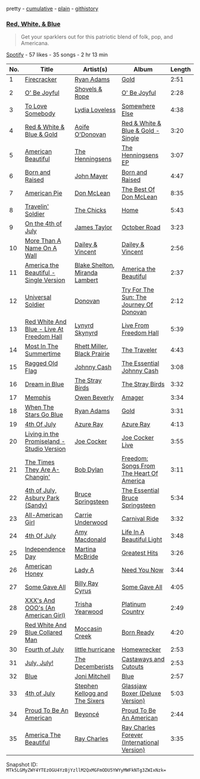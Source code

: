 pretty - [cumulative](/playlists/cumulative/3kt5kS8Xqjfh8olOS24HX4.md) - [plain](/playlists/plain/3kt5kS8Xqjfh8olOS24HX4) - [githistory](https://github.githistory.xyz/mackorone/spotify-playlist-archive/blob/main/playlists/plain/3kt5kS8Xqjfh8olOS24HX4)

### [Red, White, & Blue](https://open.spotify.com/playlist/3kt5kS8Xqjfh8olOS24HX4)

> Get your sparklers out for this patriotic blend of folk, pop, and Americana.

[Spotify](https://open.spotify.com/user/spotify) - 57 likes - 35 songs - 2 hr 13 min

| No. | Title | Artist(s) | Album | Length |
|---|---|---|---|---|
| 1 | [Firecracker](https://open.spotify.com/track/09KwsYdqoZUsa01p0XeBVc) | [Ryan Adams](https://open.spotify.com/artist/2qc41rNTtdLK0tV3mJn2Pm) | [Gold](https://open.spotify.com/album/7rIwXFX7SXc8FVBMUnRIvJ) | 2:51 |
| 2 | [O' Be Joyful](https://open.spotify.com/track/52DJC2MveddW31Cmod6mZI) | [Shovels & Rope](https://open.spotify.com/artist/1M3BVQ36cqPQix8lQNCh4K) | [O' Be Joyful](https://open.spotify.com/album/6x2NCb7pmiy7ilUkljFa0a) | 2:28 |
| 3 | [To Love Somebody](https://open.spotify.com/track/0hUVB9hUuH6qVSzyyT9hQ2) | [Lydia Loveless](https://open.spotify.com/artist/4aZmKktp90vPbhbdgf2fpn) | [Somewhere Else](https://open.spotify.com/album/15UfMA8VC7IxY6z6CbRsMN) | 4:38 |
| 4 | [Red & White & Blue & Gold](https://open.spotify.com/track/2pig2RkSChszmB8bo9FK3h) | [Aoife O'Donovan](https://open.spotify.com/artist/1f3ubTd6eyxuy30ddDJQQa) | [Red & White & Blue & Gold \- Single](https://open.spotify.com/album/1B21TAjmOdcbmzSW1dLi1H) | 3:20 |
| 5 | [American Beautiful](https://open.spotify.com/track/6C1BUMo3Eq3Xudv2Oo2CLr) | [The Henningsens](https://open.spotify.com/artist/5I94i3AXDxFsSCyRuSn7fN) | [The Henningsens EP](https://open.spotify.com/album/3fjG7RLYNlXu3xzeoWhbZ0) | 3:07 |
| 6 | [Born and Raised](https://open.spotify.com/track/5RYTpsSI7op7UZznXWqhIP) | [John Mayer](https://open.spotify.com/artist/0hEurMDQu99nJRq8pTxO14) | [Born and Raised](https://open.spotify.com/album/6S0BIiWtnqU0PtumXMpin0) | 4:47 |
| 7 | [American Pie](https://open.spotify.com/track/2QgWuCtBpNIpl5trmKCxRf) | [Don McLean](https://open.spotify.com/artist/1gRNBaI4yn6wCCTvRhGWh8) | [The Best Of Don McLean](https://open.spotify.com/album/20Y9wHWIxNFvqplgHmqmUl) | 8:35 |
| 8 | [Travelin' Soldier](https://open.spotify.com/track/0AkZjWYCMJ8wWiNex7LmkY) | [The Chicks](https://open.spotify.com/artist/25IG9fa7cbdmCIy3OnuH57) | [Home](https://open.spotify.com/album/1zgQkZFMRqx1Lz9GVXghLt) | 5:43 |
| 9 | [On the 4th of July](https://open.spotify.com/track/3eqztzo6sbW2FfvvoaBXLC) | [James Taylor](https://open.spotify.com/artist/0vn7UBvSQECKJm2817Yf1P) | [October Road](https://open.spotify.com/album/1RagGTGv9pNO0Br5tnYGw4) | 3:23 |
| 10 | [More Than A Name On A Wall](https://open.spotify.com/track/0CBHDqW28m2bgLZgn5rdaz) | [Dailey & Vincent](https://open.spotify.com/artist/7xmd7RPLO292xIiLMAryFQ) | [Dailey & Vincent](https://open.spotify.com/album/129cAysAJmLng6ea36MnZt) | 2:56 |
| 11 | [America the Beautiful \- Single Version](https://open.spotify.com/track/5hYtQrZ1FNsfAWKA52x7Pv) | [Blake Shelton](https://open.spotify.com/artist/1UTPBmNbXNTittyMJrNkvw), [Miranda Lambert](https://open.spotify.com/artist/66lH4jAE7pqPlOlzUKbwA0) | [America the Beautiful](https://open.spotify.com/album/3C7kWa7ysRTN2LCN3AUPlJ) | 2:37 |
| 12 | [Universal Soldier](https://open.spotify.com/track/3xAvt0bm3ZMfidBtBgZ8Ey) | [Donovan](https://open.spotify.com/artist/6vLlQYujOujIrm7zAKzEdG) | [Try For The Sun: The Journey Of Donovan](https://open.spotify.com/album/6gGWG9h5dS882B1VhMwgxK) | 2:12 |
| 13 | [Red White And Blue \- Live At Freedom Hall](https://open.spotify.com/track/5NmTELHdQXnkacCBBc7Bwm) | [Lynyrd Skynyrd](https://open.spotify.com/artist/4MVyzYMgTwdP7Z49wAZHx0) | [Live From Freedom Hall](https://open.spotify.com/album/5KRzGXt8abnjU7cIBNJTgs) | 5:39 |
| 14 | [Most In The Summertime](https://open.spotify.com/track/17e6eQZnVQBwxb1Si76Qia) | [Rhett Miller](https://open.spotify.com/artist/0wNZd1CMOsFZ0TiBhlqjD5), [Black Prairie](https://open.spotify.com/artist/4PretOrtWokXIsit7OIdE6) | [The Traveler](https://open.spotify.com/album/2Xeip0bVZmM1Sl3Kpzmqmn) | 4:43 |
| 15 | [Ragged Old Flag](https://open.spotify.com/track/42JBWGJDZT7RAH7sLPKkcs) | [Johnny Cash](https://open.spotify.com/artist/6kACVPfCOnqzgfEF5ryl0x) | [The Essential Johnny Cash](https://open.spotify.com/album/4E2eUhFHqTG2pu9MN1NDIF) | 3:08 |
| 16 | [Dream in Blue](https://open.spotify.com/track/1Bx9I2NyzUpTfmpAQ4BSsR) | [The Stray Birds](https://open.spotify.com/artist/6cPMzk1hDgzdIe8vkAhcNM) | [The Stray Birds](https://open.spotify.com/album/2x0Qf4JKbzTxJHX66XBr0t) | 3:32 |
| 17 | [Memphis](https://open.spotify.com/track/4xudlsuRtMniLiIo8Niz21) | [Owen Beverly](https://open.spotify.com/artist/7IZjS3UFzJXELrFHmm1KY7) | [Amager](https://open.spotify.com/album/3aII2t6pfNhJ22sEjv3BH2) | 3:34 |
| 18 | [When The Stars Go Blue](https://open.spotify.com/track/0nOe9N3bENgpIGpRecUVnZ) | [Ryan Adams](https://open.spotify.com/artist/2qc41rNTtdLK0tV3mJn2Pm) | [Gold](https://open.spotify.com/album/7rIwXFX7SXc8FVBMUnRIvJ) | 3:31 |
| 19 | [4th Of July](https://open.spotify.com/track/75bBN2iQbyuxQMlnC0LgDA) | [Azure Ray](https://open.spotify.com/artist/70UZ254VvtSUmrfqPOkUQZ) | [Azure Ray](https://open.spotify.com/album/6e0ra7uS8RYB8yGXfgHCLV) | 4:13 |
| 20 | [Living in the Promiseland \- Studio Version](https://open.spotify.com/track/3Gr7HzuSFixGO9yu3JPV95) | [Joe Cocker](https://open.spotify.com/artist/3pFCERyEiP5xeN2EsPXhjI) | [Joe Cocker Live](https://open.spotify.com/album/6CpOgaWKkuIXrV3gqJmKMz) | 3:55 |
| 21 | [The Times They Are A\-Changin'](https://open.spotify.com/track/3y3jZ5cjDCshuqUFugYzDb) | [Bob Dylan](https://open.spotify.com/artist/74ASZWbe4lXaubB36ztrGX) | [Freedom: Songs From The Heart Of America](https://open.spotify.com/album/5xutwZfWQvM7cMUkr89ZQP) | 3:11 |
| 22 | [4th of July, Asbury Park \(Sandy\)](https://open.spotify.com/track/1gBGk4yWvTFbMykg8tYFPu) | [Bruce Springsteen](https://open.spotify.com/artist/3eqjTLE0HfPfh78zjh6TqT) | [The Essential Bruce Springsteen](https://open.spotify.com/album/56JtQFrVKdKT70rkKligWx) | 5:34 |
| 23 | [All\-American Girl](https://open.spotify.com/track/2dRPQFwPqAmc42mDRnsDQu) | [Carrie Underwood](https://open.spotify.com/artist/4xFUf1FHVy696Q1JQZMTRj) | [Carnival Ride](https://open.spotify.com/album/5HwzpaqYOZABPnmvl5JYFX) | 3:32 |
| 24 | [4th Of July](https://open.spotify.com/track/2Q7RfKKC6kqTZIWqauOiAO) | [Amy Macdonald](https://open.spotify.com/artist/1hJuGCUpefX24GFmss9bjH) | [Life In A Beautiful Light](https://open.spotify.com/album/4BiyiLfkSO75Rk5mFP9Cmj) | 3:48 |
| 25 | [Independence Day](https://open.spotify.com/track/2jOkuPweyFcDBBBF8ZW8Zr) | [Martina McBride](https://open.spotify.com/artist/3P33qFNGBVXl86yQYWspFj) | [Greatest Hits](https://open.spotify.com/album/467Cag6qid9mjW2hpnIcFi) | 3:26 |
| 26 | [American Honey](https://open.spotify.com/track/4xInIiKipU1mtUogJ3ZdYr) | [Lady A](https://open.spotify.com/artist/32WkQRZEVKSzVAAYqukAEA) | [Need You Now](https://open.spotify.com/album/3hnGcNi8oqGdwTm3CeniFA) | 3:44 |
| 27 | [Some Gave All](https://open.spotify.com/track/048V6nc4D0ep96g2aZKdqT) | [Billy Ray Cyrus](https://open.spotify.com/artist/60rpJ9SgigSd16DOAG7GSa) | [Some Gave All](https://open.spotify.com/album/2zogcp4VrnS3aTKPZZAyKf) | 4:05 |
| 28 | [XXX's And OOO's \(An American Girl\)](https://open.spotify.com/track/6UuBildTUZ6GNt4vwxkCZb) | [Trisha Yearwood](https://open.spotify.com/artist/3XlIhgydjvC4EniPFZT20j) | [Platinum Country](https://open.spotify.com/album/31KdAuOmWgeXiOdm8VDYtW) | 2:49 |
| 29 | [Red White And Blue Collared Man](https://open.spotify.com/track/2YPXTEIiiBFXsLhRuIqwnV) | [Moccasin Creek](https://open.spotify.com/artist/0NbK6zi0udNSXMzL7Ekq5T) | [Born Ready](https://open.spotify.com/album/1v9U7r1NLpqNmJSMEfDhUq) | 4:20 |
| 30 | [Fourth of July](https://open.spotify.com/track/5itGqFh4FDMR3DWy7NVnoy) | [little hurricane](https://open.spotify.com/artist/5VLQQzAkJrzG7QggE4DVg2) | [Homewrecker](https://open.spotify.com/album/16fqu9m0E5Q4zj7nGX3Zw3) | 2:53 |
| 31 | [July, July!](https://open.spotify.com/track/3d0ddFenVBA6BM2FVgXui2) | [The Decemberists](https://open.spotify.com/artist/7ITd48RbLVpUfheE7B86o2) | [Castaways and Cutouts](https://open.spotify.com/album/1RFOcMeZN0jGQaiQMDq03d) | 2:53 |
| 32 | [Blue](https://open.spotify.com/track/1yWIsH3TC51gmzvQxZNCQC) | [Joni Mitchell](https://open.spotify.com/artist/5hW4L92KnC6dX9t7tYM4Ve) | [Blue](https://open.spotify.com/album/1vz94WpXDVYIEGja8cjFNa) | 2:57 |
| 33 | [4th of July](https://open.spotify.com/track/3iOlPT9wmyI15jxI6ODtT7) | [Stephen Kellogg and The Sixers](https://open.spotify.com/artist/2kfXeO854BtcQr4Rjdxopq) | [Glassjaw Boxer \(Deluxe Version\)](https://open.spotify.com/album/2iqDeyU2LvCWJafbp5kXuq) | 5:03 |
| 34 | [Proud To Be An American](https://open.spotify.com/track/3et3j6KftpSIuUzFc519Lc) | [Beyoncé](https://open.spotify.com/artist/6vWDO969PvNqNYHIOW5v0m) | [Proud To Be An American](https://open.spotify.com/album/6LvTkhsKHuUDVEAAAzonjc) | 2:44 |
| 35 | [America The Beautiful](https://open.spotify.com/track/6kT2T4pofQmT4dOlg3Ki3B) | [Ray Charles](https://open.spotify.com/artist/1eYhYunlNJlDoQhtYBvPsi) | [Ray Charles Forever \(International Version\)](https://open.spotify.com/album/1J56P63eoGNMCRkqAKOOfI) | 3:35 |

Snapshot ID: `MTk5LGMyZWY4YTEzOGU4YzBjYzllM2QxMGFmODU5YWYyMWFkNTg3ZWIxNzk=`
